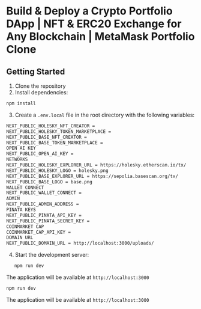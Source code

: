 # Build & Deploy a Crypto Portfolio DApp | NFT & ERC20 Exchange for Any Blockchain | MetaMask Portfolio Clone

## Getting Started

1. Clone the repository
2. Install dependencies:

```bash
npm install
```

3. Create a `.env.local` file in the root directory with the following variables:
  ```bash
NEXT_PUBLIC_HOLESKY_NFT_CREATOR =
NEXT_PUBLIC_HOLESKY_TOKEN_MARKETPLACE =
NEXT_PUBLIC_BASE_NFT_CREATOR =
NEXT_PUBLIC_BASE_TOKEN_MARKETPLACE =
OPEN AI KEY
NEXT_PUBLIC_OPEN_AI_KEY =
NETWORKS
NEXT_PUBLIC_HOLESKY_EXPLORER_URL = https://holesky.etherscan.io/tx/
NEXT_PUBLIC_HOLESKY_LOGO = holesky.png
NEXT_PUBLIC_BASE_EXPLORER_URL = https://sepolia.basescan.org/tx/
NEXT_PUBLIC_BASE_LOGO = base.png
WALLET CONNECT
NEXT_PUBLIC_WALLET_CONNECT =
ADMIN
NEXT_PUBLIC_ADMIN_ADDRESS =
PINATA KEYS
NEXT_PUBLIC_PINATA_API_KEY =
NEXT_PUBLIC_PINATA_SECRET_KEY =
COINMARKET CAP
COINMARKET_CAP_API_KEY =
DOMAIN URL
NEXT_PUBLIC_DOMAIN_URL = http://localhost:3000/uploads/
```
4. Start the development server:
 ```bash
    npm run dev
```
The application will be available at `http://localhost:3000`

```bash
npm run dev
```
The application will be available at `http://localhost:3000`
